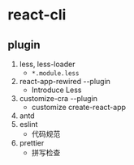 # react-cli

## plugin

1. less, less-loader
    - `*.module.less`
2. react-app-rewired --plugin
    - Introduce Less
3. customize-cra --plugin
    - customize create-react-app
4. antd
5. eslint
    - 代码规范
6. prettier
    - 拼写检查

